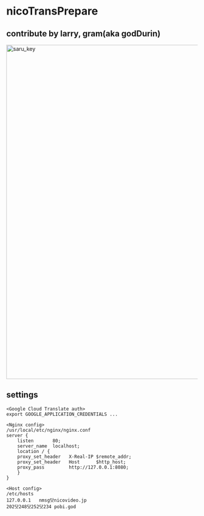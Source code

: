 # nicoTransPrepare

## contribute by larry, gram(aka godDurin)

<img width="882" alt="saru_key" src="https://user-images.githubusercontent.com/25028828/44003138-1cf4c94a-9e89-11e8-82dd-92fcb809a71c.png">

## settings 

```
<Google Cloud Translate auth>
export GOOGLE_APPLICATION_CREDENTIALS ...

<Nginx config>
/usr/local/etc/nginx/nginx.conf
server {
    listen       80;
    server_name  localhost;
    location / {
    proxy_set_header   X-Real-IP $remote_addr;
    proxy_set_header   Host      $http_host;
    proxy_pass         http://127.0.0.1:8080;
    }
}

<Host config>
/etc/hosts
127.0.0.1   nmsg닷nicovideo.jp
202닷248닷252닷234 pobi.god
```